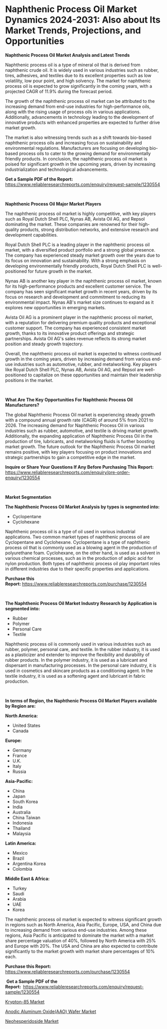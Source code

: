 <p><h1>Naphthenic Process Oil Market Dynamics 2024-2031: Also about Its Market Trends, Projections, and Opportunities</h1></p><p><strong>Naphthenic Process Oil Market Analysis and Latest Trends</strong></p>
<p><p>Naphthenic process oil is a type of mineral oil that is derived from naphthenic crude oil. It is widely used in various industries such as rubber, tires, adhesives, and textiles due to its excellent properties such as low volatility, low pour point, and high solvency. The market for naphthenic process oil is expected to grow significantly in the coming years, with a projected CAGR of 11.9% during the forecast period.</p><p>The growth of the naphthenic process oil market can be attributed to the increasing demand from end-use industries for high-performance oils, along with the rising usage of process oils in various applications. Additionally, advancements in technology leading to the development of innovative products with enhanced properties are expected to further drive market growth.</p><p>The market is also witnessing trends such as a shift towards bio-based naphthenic process oils and increasing focus on sustainability and environmental regulations. Manufacturers are focusing on developing bio-based process oils to cater to the growing demand for environmentally friendly products. In conclusion, the naphthenic process oil market is poised for significant growth in the upcoming years, driven by increasing industrialization and technological advancements.</p></p>
<p><strong>Get a Sample PDF of the Report:&nbsp;</strong> <a href="https://www.reliableresearchreports.com/enquiry/request-sample/1230554">https://www.reliableresearchreports.com/enquiry/request-sample/1230554</a></p>
<p>&nbsp;</p>
<p><strong>Naphthenic Process Oil Major Market Players</strong></p>
<p><p>The naphthenic process oil market is highly competitive, with key players such as Royal Dutch Shell PLC, Nynas AB, Avista Oil AG, and Repsol dominating the market. These companies are renowned for their high-quality products, strong distribution networks, and extensive research and development capabilities.</p><p>Royal Dutch Shell PLC is a leading player in the naphthenic process oil market, with a diversified product portfolio and a strong global presence. The company has experienced steady market growth over the years due to its focus on innovation and sustainability. With a strong emphasis on developing environmentally friendly products, Royal Dutch Shell PLC is well-positioned for future growth in the market.</p><p>Nynas AB is another key player in the naphthenic process oil market, known for its high-performance products and excellent customer service. The company has seen significant market growth in recent years, driven by its focus on research and development and commitment to reducing its environmental impact. Nynas AB's market size continues to expand as it explores new opportunities in emerging markets.</p><p>Avista Oil AG is a prominent player in the naphthenic process oil market, with a reputation for delivering premium quality products and exceptional customer support. The company has experienced consistent market growth, thanks to its innovative product offerings and strategic partnerships. Avista Oil AG's sales revenue reflects its strong market position and steady growth trajectory.</p><p>Overall, the naphthenic process oil market is expected to witness continued growth in the coming years, driven by increasing demand from various end-use industries such as automotive, rubber, and metalworking. Key players like Royal Dutch Shell PLC, Nynas AB, Avista Oil AG, and Repsol are well-positioned to capitalize on these opportunities and maintain their leadership positions in the market.</p></p>
<p>&nbsp;</p>
<p><strong>What Are The Key Opportunities For Naphthenic Process Oil Manufacturers?</strong></p>
<p><p>The global Naphthenic Process Oil market is experiencing steady growth with a compound annual growth rate (CAGR) of around 5% from 2021 to 2026. The increasing demand for Naphthenic Process Oil in various industries such as rubber, automotive, and textile is driving market growth. Additionally, the expanding application of Naphthenic Process Oil in the production of tire, lubricants, and metalworking fluids is further boosting market growth. The future outlook for the Naphthenic Process Oil market remains positive, with key players focusing on product innovations and strategic partnerships to gain a competitive edge in the market.</p></p>
<p><strong>Inquire or Share Your Questions If Any Before Purchasing This Report:</strong> <a href="https://www.reliableresearchreports.com/enquiry/pre-order-enquiry/1230554">https://www.reliableresearchreports.com/enquiry/pre-order-enquiry/1230554</a></p>
<p>&nbsp;</p>
<p><strong>Market Segmentation</strong></p>
<p><strong>The Naphthenic Process Oil Market Analysis by types is segmented into:</strong></p>
<p><ul><li>Cyclopentane</li><li>Cyclohexane</li></ul></p>
<p><p>Naphthenic process oil is a type of oil used in various industrial applications. Two common market types of naphthenic process oil are Cyclopentane and Cyclohexane. Cyclopentane is a type of naphthenic process oil that is commonly used as a blowing agent in the production of polyurethane foam. Cyclohexane, on the other hand, is used as a solvent in various chemical processes, such as in the production of adipic acid for nylon production. Both types of naphthenic process oil play important roles in different industries due to their specific properties and applications.</p></p>
<p><strong>Purchase this Report:&nbsp;</strong><a href="https://www.reliableresearchreports.com/purchase/1230554">https://www.reliableresearchreports.com/purchase/1230554</a></p>
<p>&nbsp;</p>
<p><strong>The Naphthenic Process Oil Market Industry Research by Application is segmented into:</strong></p>
<p><ul><li>Rubber</li><li>Polymer</li><li>Personal Care</li><li>Textile</li></ul></p>
<p><p>Naphthenic process oil is commonly used in various industries such as rubber, polymer, personal care, and textile. In the rubber industry, it is used as a plasticizer and extender to improve the flexibility and durability of rubber products. In the polymer industry, it is used as a lubricant and dispersant in manufacturing processes. In the personal care industry, it is used in cosmetics and skincare products as a conditioning agent. In the textile industry, it is used as a softening agent and lubricant in fabric production.</p></p>
<p>&nbsp;</p>
<p><strong>In terms of Region, the Naphthenic Process Oil Market Players available by Region are:</strong></p>
<p>
    <p> <strong> North America: </strong>
        <ul>
            <li>United States</li>
            <li>Canada</li>
        </ul>
        </p> 
    <p> <strong> Europe: </strong>
        <ul>
            <li>Germany</li>
            <li>France</li>
            <li>U.K.</li>
            <li>Italy</li>
            <li>Russia</li>
        </ul>
        </p> 
    <p> <strong> Asia-Pacific: </strong>
        <ul>
            <li>China</li>
            <li>Japan</li>
            <li>South Korea</li>
            <li>India</li>
            <li>Australia</li>
            <li>China Taiwan</li>
            <li>Indonesia</li>
            <li>Thailand</li>
            <li>Malaysia</li>
        </ul>
        </p> 
    <p> <strong> Latin America: </strong>
        <ul>
            <li>Mexico</li>
            <li>Brazil</li>
            <li>Argentina Korea</li>
            <li>Colombia</li>
        </ul>
        </p> 
    <p> <strong> Middle East & Africa: </strong>
        <ul>
            <li>Turkey</li>
            <li>Saudi</li>
            <li>Arabia</li>
            <li>UAE</li>
            <li>Korea</li>
        </ul>
    </p>
    </p>
<p><p>The naphthenic process oil market is expected to witness significant growth in regions such as North America, Asia Pacific, Europe, USA, and China due to increasing demand from various end-use industries. Among these regions, Asia Pacific is anticipated to dominate the market with a market share percentage valuation of 40%, followed by North America with 25% and Europe with 20%. The USA and China are also expected to contribute significantly to the market growth with market share percentages of 10% each.</p></p>
<p><strong>Purchase this Report: </strong><a href="https://www.reliableresearchreports.com/purchase/1230554">https://www.reliableresearchreports.com/purchase/1230554</a></p>
<p>&nbsp;<strong>Get a Sample PDF of the Report:&nbsp;&nbsp;</strong><a href="https://www.reliableresearchreports.com/enquiry/request-sample/1230554">https://www.reliableresearchreports.com/enquiry/request-sample/1230554</a></p>
<p><strong></strong></p>
<p><p><a href="https://view.publitas.com/reportprime-1/krypton-85-market-a-comprehensive-report-of-its-market-share-growth-trends-2023-2030/">Krypton-85 Market</a></p><p><a href="https://view.publitas.com/reportprime-1/anodic-aluminum-oxide-aao-wafer-market-offer-valuable-insights-into-market-size-market-share-market-trends-and-projections-spanning-from-2023-to-2030/">Anodic Aluminum Oxide(AAO) Wafer Market</a></p><p><a href="https://github.com/nicholepatriciadoylenwnrjr0/Market-Research-Report-List-1/blob/main/neohesperidoside-market.md">Neohesperidoside Market</a></p></p>